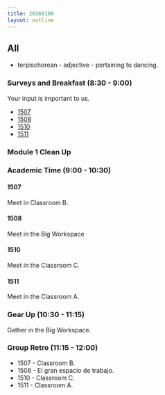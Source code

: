 ```yaml
---
title: 20160108
layout: outline
---
```


## All

* terpischorean - adjective - pertaining to dancing.

### Surveys and Breakfast (8:30 - 9:00)

Your input is important to us.

* [1507]()
* [1508]()
* [1510](https://docs.google.com/a/casimircreative.com/forms/d/1M_cAQ_kSMlCwLyqfO1li4HFi8ynFB2l-sBGcdDhCw-E/viewform)
* [1511]()

### Module 1 Clean Up

### Academic Time (9:00 - 10:30)

#### 1507

Meet in Classroom B.

#### 1508

Meet in the Big Workspace

#### 1510

Meet in the Classroom C.

#### 1511

Meet in the Classroom A.

### Gear Up (10:30 - 11:15)

Gather in the Big Workspace.

### Group Retro (11:15 - 12:00)

* 1507 - Classroom B.
* 1508 - El gran espacio de trabajo.
* 1510 - Classroom C.
* 1511 - Classroom A.


